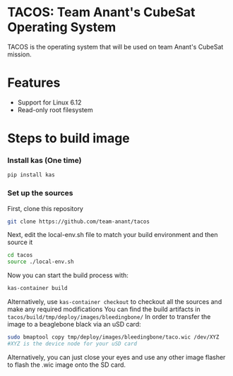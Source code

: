 # TACOS: Team Anant's CubeSat Operating System
TACOS is the operating system that will be used on team Anant's CubeSat mission.
# Features
- Support for Linux 6.12
- Read-only root filesystem
# Steps to build image
### Install kas (One time)
```bash
pip install kas
```
### Set up the sources
First, clone this repository
```bash
git clone https://github.com/team-anant/tacos
```
Next, edit the local-env.sh file to match your build environment and then source it
```bash
cd tacos
source ./local-env.sh
```
Now you can start the build process with:
```bash
kas-container build
```
Alternatively, use `kas-container checkout` to checkout all the sources and make any required modifications
You can find the build artifacts in `tacos/build/tmp/deploy/images/bleedingbone/`
In order to transfer the image to a beaglebone black via an uSD card:
```bash
sudo bmaptool copy tmp/deploy/images/bleedingbone/taco.wic /dev/XYZ
#XYZ is the device node for your uSD card
```
Alternatively, you can just close your eyes and use any other image flasher to flash the .wic image onto the SD card.
